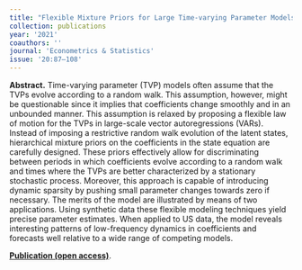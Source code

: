 ```yaml
---
title: "Flexible Mixture Priors for Large Time-varying Parameter Models. [doi](https://doi.org/10.1016/j.ecosta.2021.06.001)"
collection: publications
year: '2021'
coauthors: ''
journal: 'Econometrics & Statistics'
issue: '20:87–108'
---
```

**Abstract.** Time-varying parameter (TVP) models often assume that the TVPs evolve according to a random walk. This assumption, however, might be questionable since it implies that coefficients change smoothly and in an unbounded manner. This assumption is relaxed by proposing a flexible law of motion for the TVPs in large-scale vector autoregressions (VARs). Instead of imposing a restrictive random walk evolution of the latent states, hierarchical mixture priors on the coefficients in the state equation are carefully designed. These priors effectively allow for discriminating between periods in which coefficients evolve according to a random walk and times where the TVPs are better characterized by a stationary stochastic process. Moreover, this approach is capable of introducing dynamic sparsity by pushing small parameter changes towards zero if necessary. The merits of the model are illustrated by means of two applications. Using synthetic data these flexible modeling techniques yield precise parameter estimates. When applied to US data, the model reveals interesting patterns of low-frequency dynamics in coefficients and forecasts well relative to a wide range of competing models.

[**Publication (open access)**](https://doi.org/10.1016/j.ecosta.2021.06.001).
